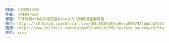 ```yaml
---
时间: 4小时52分钟
作者: 千峰kerwin
标题: 千锋教育web前后端交互Ajax从入门到精通全套教程
图片: https://i0.hdslb.com/bfs/archive/85c8538d84ea6eca8007423bdbdd7d548658d004.jpg@518w_290h_1c_!web-video-share-cover.webp
链接: https://www.bilibili.com/video/BV1xK411U7hR/?p=1&vd_source=e815fa5e2c428a98163e9d19be40ec58
评价: ★★★★
---
```

